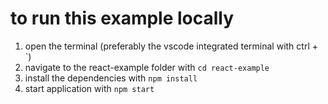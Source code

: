 # to run this example locally

1. open the terminal (preferably the vscode integrated terminal with ctrl + `)
2. navigate to the react-example folder with `cd react-example`
3. install the dependencies with `npm install`
4. start application with `npm start`
